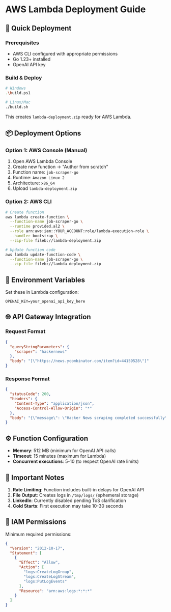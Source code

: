 # AWS Lambda Deployment Guide

## 🚀 Quick Deployment

### Prerequisites
- AWS CLI configured with appropriate permissions
- Go 1.23+ installed
- OpenAI API key

### Build & Deploy
```bash
# Windows
.\build.ps1

# Linux/Mac
./build.sh
```

This creates `lambda-deployment.zip` ready for AWS Lambda.

## 📦 Deployment Options

### Option 1: AWS Console (Manual)
1. Open AWS Lambda Console
2. Create new function → "Author from scratch"
3. Function name: `job-scraper-go`
4. Runtime: `Amazon Linux 2`
5. Architecture: `x86_64`
6. Upload `lambda-deployment.zip`

### Option 2: AWS CLI
```bash
# Create function
aws lambda create-function \
  --function-name job-scraper-go \
  --runtime provided.al2 \
  --role arn:aws:iam::YOUR_ACCOUNT:role/lambda-execution-role \
  --handler bootstrap \
  --zip-file fileb://lambda-deployment.zip

# Update function code
aws lambda update-function-code \
  --function-name job-scraper-go \
  --zip-file fileb://lambda-deployment.zip
```

## 🔧 Environment Variables

Set these in Lambda configuration:

```
OPENAI_KEY=your_openai_api_key_here
```

## 🌐 API Gateway Integration

### Request Format
```json
{
  "queryStringParameters": {
    "scraper": "hackernews"
  },
  "body": "[\"https://news.ycombinator.com/item?id=44159528\"]"
}
```

### Response Format
```json
{
  "statusCode": 200,
  "headers": {
    "Content-Type": "application/json",
    "Access-Control-Allow-Origin": "*"
  },
  "body": "{\"message\": \"Hacker News scraping completed successfully\", \"scraper\": \"hackernews\"}"
}
```

## ⚙️ Function Configuration

- **Memory**: 512 MB (minimum for OpenAI API calls)
- **Timeout**: 15 minutes (maximum for Lambda)
- **Concurrent executions**: 5-10 (to respect OpenAI rate limits)

## 🚨 Important Notes

1. **Rate Limiting**: Function includes built-in delays for OpenAI API
2. **File Output**: Creates logs in `/tmp/logs/` (ephemeral storage)
3. **LinkedIn**: Currently disabled pending ToS clarification
4. **Cold Starts**: First execution may take 10-30 seconds

## 🔐 IAM Permissions

Minimum required permissions:
```json
{
  "Version": "2012-10-17",
  "Statement": [
    {
      "Effect": "Allow",
      "Action": [
        "logs:CreateLogGroup",
        "logs:CreateLogStream",
        "logs:PutLogEvents"
      ],
      "Resource": "arn:aws:logs:*:*:*"
    }
  ]
}
``` 